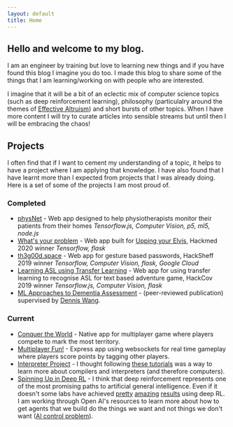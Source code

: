 ```yaml
---
layout: default
title: Home
---
```


<head>
  <script src="/assets/js/p5.js"></script>
  <script src="/assets/js/script.js"></script>
  <script src="/assets/js/p5.play.js"></script>
</head>

<div id="anime1" markdown="1"></div>

<div id="intro" markdown="1">

## Hello and welcome to my blog.

I am an engineer by training but love to learning new things and if you have found this blog I imagine you do too. I made this blog to share some of the things that I am learning/working on with people who are interested.

I imagine that it will be a bit of an eclectic mix of computer science topics (such as deep reinforcement learning), philosophy (particulalry around the themes of [Effective Altruism](https://www.effectivealtruism.org/articles/introduction-to-effective-altruism/)) and short bursts of other topics. When I have more content I will try to curate articles into sensible streams but until then I will be embracing the chaos!



## Projects

I often find that if I want to cement my understanding of a topic, it helps to
have a project where I am applying that knowledge. I have also found that I have
learnt more than I expected from projects that I was already doing. Here is a set
of some of the projects I am most proud of.

</div>

<div id="anime2" markdown="1"></div>
<div id="project" markdown="1">

### Completed

* [physNet](https://devpost.com/software/physionet)
\- Web app designed to help physiotherapists monitor their patients from their
homes *Tensorflow.js, Computer Vision, p5, ml5, node.js*
* [What's your problem](https://devpost.com/software/what-s-your-problem)
\- Web app built for [Upping your Elvis](https://www.uppingyourelvis.com/), Hackmed 2020 winner *Tensorflow, flask*
* [th3g00d.space](https://devpost.com/software/th3g00d-space)
\- Web app for gesture based passwords, HackSheff 2019 winner *Tensorflow, Computer Vision, flask, Google Cloud*
* [Learning ASL using Transfer Learning](https://devpost.com/software/covhack19)
\- Web app for using transfer learning to recognise ASL for text based adventure game, HackCov 2019 winner *Tensorflow.js, Computer Vision, flask*
* [ML Approaches to Dementia Assessment](https://actaneurocomms.biomedcentral.com/articles/10.1186/s40478-019-0858-4) - \(peer-reviewed publication\) supervised by [Dennis Wang](https://www.sheffield.ac.uk/medicine/people/neuroscience/dennis-wang).


### Current
* [Conquer the World](https://github.com/JamesDHW/CTW) - Native app for
multiplayer game where players compete to mark the most territory.
* [Multiplayer Fun!](https://github.com/Calebp98/multiplayerGame) - Express app
using websockets for real time gameplay where players score points by tagging other players.
* [Interpreter Project](https://ruslanspivak.com/lsbasi-part1/) - I thought following [these tutorials](https://ruslanspivak.com/lsbasi-part1/) was a way to learn more about compilers and interpreters (and therefore computers).
* [Spinning Up in Deep RL](https://spinningup.openai.com/en/latest/) - I think that deep reinforcement represents one of the most promising paths to artificial general intelligence. Even if it doesn't some labs have achieved [pretty](https://deepmind.com/blog/article/alphastar-mastering-real-time-strategy-game-starcraft-ii) [amazing](https://openai.com/blog/better-language-models/) [results](https://openai.com/progress/) using deep RL. I am working through Open AI's resources to learn more about how to get agents that we build do the things we want and not things we don't want ([AI control problem](https://en.wikipedia.org/wiki/AI_control_problem)).
</div>
